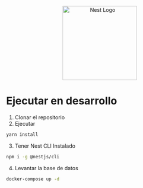 <p align="center">
  <a href="http://nestjs.com/" target="blank"><img src="https://nestjs.com/img/logo-small.svg" width="200" alt="Nest Logo" /></a>
</p>

# Ejecutar en desarrollo

1. Clonar el repositorio
2. Ejecutar

```bash
yarn install
```

3. Tener Nest CLI Instalado

```bash
npm i -g @nestjs/cli
```

4. Levantar la base de datos

```bash
docker-compose up -d
```
